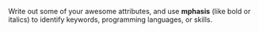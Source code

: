 Write out some of your awesome attributes, and use **mphasis** (like bold or italics) to identify keywords, programming languages, or skills. 
